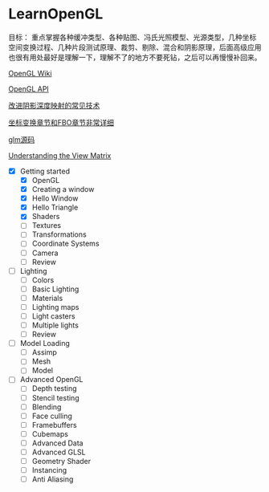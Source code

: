 # LearnOpenGL

目标：
重点掌握各种缓冲类型、各种贴图、冯氏光照模型、光源类型，几种坐标空间变换过程、几种片段测试原理、裁剪、剔除、混合和阴影原理，后面高级应用也很有用处最好是理解一下，理解不了的地方不要死钻，之后可以再慢慢补回来。

[OpenGL Wiki](https://www.khronos.org/opengl/wiki/Main_Page)

[OpenGL API](https://www.khronos.org/registry/OpenGL-Refpages/gl4/)

[改进阴影深度映射的常见技术](https://docs.microsoft.com/zh-cn/windows/win32/dxtecharts/common-techniques-to-improve-shadow-depth-maps)

[坐标变换章节和FBO章节非常详细](http://www.songho.ca/opengl/index.html)

[glm源码](https://github.com/g-truc/glm/tree/0.9.5/glm)

[Understanding the View Matrix](https://www.3dgep.com/understanding-the-view-matrix/#The_View_Matrix)



- [x] Getting started
    - [x] OpenGL
    - [x] Creating a window
    - [x] Hello Window
    - [x] Hello Triangle
    - [x] Shaders
    - [ ] Textures
    - [ ] Transformations
    - [ ] Coordinate Systems
    - [ ] Camera
    - [ ] Review
- [ ] Lighting
    - [ ] Colors
    - [ ] Basic Lighting
    - [ ] Materials
    - [ ] Lighting maps
    - [ ] Light casters
    - [ ] Multiple lights
    - [ ] Review
- [ ] Model Loading
    - [ ] Assimp
    - [ ] Mesh
    - [ ] Model
- [ ] Advanced OpenGL
    - [ ] Depth testing
    - [ ] Stencil testing
    - [ ] Blending
    - [ ] Face culling
    - [ ] Framebuffers
    - [ ] Cubemaps
    - [ ] Advanced Data
    - [ ] Advanced GLSL
    - [ ] Geometry Shader
    - [ ] Instancing
    - [ ] Anti Aliasing